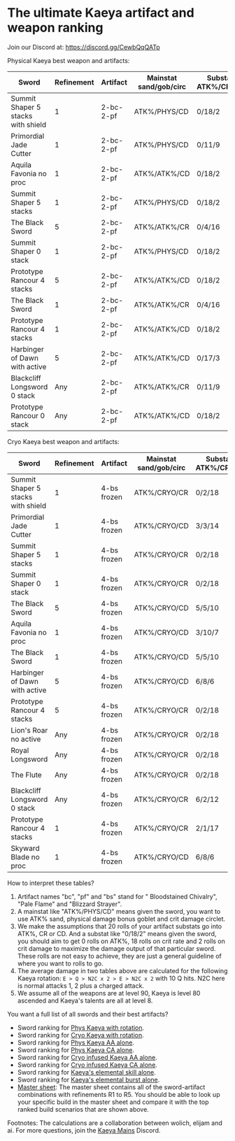 # The ultimate Kaeya artifact and weapon ranking
Join our Discord at: https://discord.gg/CewbQqQATp

Physical Kaeya best weapon and artifacts:

| Sword                              | Refinement | Artifact  | Mainstat sand/gob/circ | Substat ATK%/CR/CD | Average DMG | Comparison |
| ---------------------------------- | ---------- | --------- | ---------------------- | ------------------ | ----------- | ---------- |
| Summit Shaper 5 stacks with shield | 1          | 2-bc-2-pf | ATK%/PHYS/CD           | 0/18/2             | 209544      | 100%       |
| Primordial Jade Cutter             | 1          | 2-bc-2-pf | ATK%/PHYS/CD           | 0/11/9             | 207337      | 99%        |
| Aquila Favonia no proc             | 1          | 2-bc-2-pf | ATK%/ATK%/CD           | 0/18/2             | 194391      | 93%        |
| Summit Shaper 5 stacks             | 1          | 2-bc-2-pf | ATK%/PHYS/CD           | 0/18/2             | 194266      | 93%        |
| The Black Sword                    | 5          | 2-bc-2-pf | ATK%/ATK%/CR           | 0/4/16             | 182280      | 87%        |
| Summit Shaper 0 stack              | 1          | 2-bc-2-pf | ATK%/PHYS/CD           | 0/18/2             | 182044      | 87%        |
| Prototype Rancour 4 stacks         | 5          | 2-bc-2-pf | ATK%/ATK%/CD           | 0/18/2             | 177978      | 85%        |
| The Black Sword                    | 1          | 2-bc-2-pf | ATK%/ATK%/CR           | 0/4/16             | 170365      | 81%        |
| Prototype Rancour 4 stacks         | 1          | 2-bc-2-pf | ATK%/ATK%/CD           | 0/18/2             | 167249      | 80%        |
| Harbinger of Dawn with active      | 5          | 2-bc-2-pf | ATK%/ATK%/CD           | 0/17/3             | 163914      | 78%        |
| Blackcliff Longsword 0 stack       | Any        | 2-bc-2-pf | ATK%/ATK%/CR           | 0/11/9             | 157780      | 75%        |
| Prototype Rancour 0 stack          | Any        | 2-bc-2-pf | ATK%/ATK%/CD           | 0/18/2             | 156521      | 75%        |

Cryo Kaeya best weapon and artifacts:

| Sword                              | Refinement | Artifact    | Mainstat sand/gob/circ | Substat ATK%/CR/CD | Average DMG | Comparison |
| ---------------------------------- | ---------- | ----------- | ---------------------- | ------------------ | ----------- | ---------- |
| Summit Shaper 5 stacks with shield | 1          | 4-bs frozen | ATK%/CRYO/CR           | 0/2/18             | 298936      | 100%       |
| Primordial Jade Cutter             | 1          | 4-bs frozen | ATK%/CRYO/CD           | 3/3/14             | 292718      | 98%        |
| Summit Shaper 5 stacks             | 1          | 4-bs frozen | ATK%/CRYO/CR           | 0/2/18             | 277140      | 93%        |
| Summit Shaper 0 stack              | 1          | 4-bs frozen | ATK%/CRYO/CR           | 0/2/18             | 259704      | 87%        |
| The Black Sword                    | 5          | 4-bs frozen | ATK%/CRYO/CD           | 5/5/10             | 247941      | 83%        |
| Aquila Favonia no proc             | 1          | 4-bs frozen | ATK%/CRYO/CD           | 3/10/7             | 238252      | 80%        |
| The Black Sword                    | 1          | 4-bs frozen | ATK%/CRYO/CD           | 5/5/10             | 235192      | 79%        |
| Harbinger of Dawn with active      | 5          | 4-bs frozen | ATK%/CRYO/CD           | 6/8/6              | 229768      | 77%        |
| Prototype Rancour 4 stacks         | 5          | 4-bs frozen | ATK%/CRYO/CR           | 0/2/18             | 225909      | 76%        |
| Lion's Roar no active              | Any        | 4-bs frozen | ATK%/CRYO/CR           | 0/2/18             | 221708      | 74%        |
| Royal Longsword                    | Any        | 4-bs frozen | ATK%/CRYO/CR           | 0/2/18             | 221708      | 74%        |
| The Flute                          | Any        | 4-bs frozen | ATK%/CRYO/CR           | 0/2/18             | 221708      | 74%        |
| Blackcliff Longsword 0 stack       | Any        | 4-bs frozen | ATK%/CRYO/CR           | 6/2/12             | 221527      | 74%        |
| Prototype Rancour 4 stacks         | 1          | 4-bs frozen | ATK%/CRYO/CR           | 2/1/17             | 209752      | 70%        |
| Skyward Blade no proc              | 1          | 4-bs frozen | ATK%/CRYO/CD           | 6/8/6              | 209288      | 70%        |

How to interpret these tables?
1. Artifact names "bc", "pf" and "bs" stand for "
Bloodstained Chivalry", "Pale Flame" and "Blizzard Strayer".
2. A mainstat like "ATK%/PHYS/CD" means given the sword, you want to use ATK% sand,
physical damage bonus goblet and crit damage circlet.
3. We make the assumptions that 20 rolls of your artifact substats go into ATK%, CR or CD.
And a substat like "0/18/2" means given the sword, you should aim to get 0 rolls on ATK%,
18 rolls on crit rate and 2 rolls on crit damage to maximize the damage output of that particular sword.
These rolls are not easy to achieve, they are just a general guideline of where you want to rolls to go.
4. The average damage in two tables above are calculated for the following Kaeya rotation:
```E > Q > N2C x 2 > E > N2C x 2``` with 10 Q hits. N2C here is normal attacks 1, 2 plus a charged attack.
5. We assume all of the weapons are at level 90, Kaeya is level 80 ascended and Kaeya's talents are all at level 8.

You want a full list of all swords and their best artifacts?
* Sword ranking for [Phys Kaeya with rotation](https://github.com/KaeyaBuilds/artifact-and-weapon/blob/main/results/best_builds_for_phys_rotation.tsv).
* Sword ranking for [Cryo Kaeya with rotation](https://github.com/KaeyaBuilds/artifact-and-weapon/blob/main/results/best_builds_for_cryo_rotation.tsv).
* Sword ranking for [Phys Kaeya AA alone](https://github.com/KaeyaBuilds/artifact-and-weapon/blob/main/results/best_builds_for_AA.tsv).
* Sword ranking for [Phys Kaeya CA alone](https://github.com/KaeyaBuilds/artifact-and-weapon/blob/main/results/best_builds_for_CA.tsv).
* Sword ranking for [Cryo infused Kaeya AA alone](https://github.com/KaeyaBuilds/artifact-and-weapon/blob/main/results/best_builds_for_AAinfuse.tsv).
* Sword ranking for [Cryo infused Kaeya CA alone](https://github.com/KaeyaBuilds/artifact-and-weapon/blob/main/results/best_builds_for_CAinfuse.tsv).
* Sword ranking for [Kaeya's elemental skill alone](https://github.com/KaeyaBuilds/artifact-and-weapon/blob/main/results/best_builds_for_E.tsv).
* Sword ranking for [Kaeya's elemental burst alone](https://github.com/KaeyaBuilds/artifact-and-weapon/blob/main/results/best_builds_for_Q.tsv).
* [Master sheet](https://github.com/KaeyaBuilds/artifact-and-weapon/blob/main/results/master_weapon_artifact_sheet.tsv): 
The master sheet contains all of the sword-artifact combinations with refinements R1 to R5.
You should be able to look up your specific build in the master sheet and compare it with the 
top ranked build scenarios that are shown above.
  
Footnotes: The calculations are a collaboration between wolich, elijam and ai.
For more questions, join the [Kaeya Mains](https://discord.gg/CewbQqQATp) Discord.